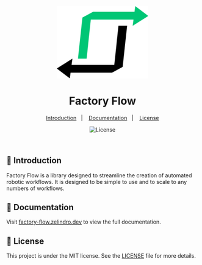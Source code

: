 


<p align="center">
  <img src=".github/factory-flow-logo.png" width="240" alt="Factory Flow Logo">
</p>

<h1 align="center">Factory Flow</h1>

<p align="center">
  <a href="#tada-introduction">Introduction</a>&nbsp;&nbsp;&nbsp;|&nbsp;&nbsp;&nbsp;
  <a href="#hammer-documentation">Documentation</a>&nbsp;&nbsp;&nbsp;|&nbsp;&nbsp;&nbsp;
  <a href="#memo-license">License</a>
</p>

<p align="center">
  <img alt="License" src="https://img.shields.io/static/v1?label=license&message=MIT&color=b40f20&labelColor=000000">
</p>

<br />

## :tada: Introduction

Factory Flow is a library designed to streamline the creation of automated robotic workflows. It is designed to be simple to use and to scale to any numbers of workflows.

## :hammer: Documentation

Visit [factory-flow.zelindro.dev](https://factory-flow.zelindro.dev/) to view the full documentation.

## :memo: License

This project is under the MIT license. See the [LICENSE](LICENSE.md) file for more details.